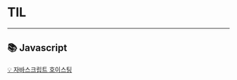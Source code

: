 <h1>TIL</h1>
<hr />

<h2> 📚 Javascript </h2>

<a href="https://rec8730.tistory.com/127">💡 자바스크립트 호이스팅</a>

